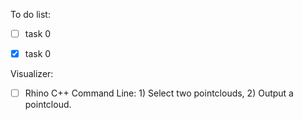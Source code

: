 

To do list:


- [ ] task 0
- [x] task 0


Visualizer:
- [ ] Rhino C++ Command Line: 1) Select two pointclouds, 2) Output a pointcloud.


